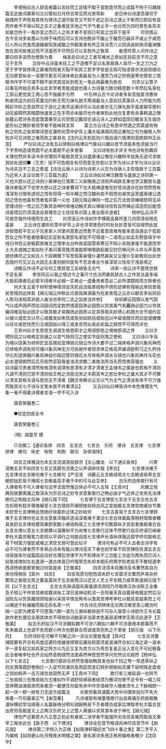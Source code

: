 <!-- { "loadSidebar": true } -->
　　李德裕曰古人辞高者葢以言妙而工适情不取于音韵意尽而止成篇不拘于只耦故篇无定曲词寡累句又曰譬如日月终古常见而光景常新
　　皮日休曰诗逮吾唐切于俪偶拘于声势易其体为律诗之道尽矣吾又不知千祀之后诗之道止于斯而已耶后有变而作者予不得以知之夫才之备者犹天地之气乎气者止乎一也分而为四时景色各异夫如是岂拘于一哉亦变之而已人之有才者不变则已茍变之岂异于是乎
　　司空图云古今言诗多矣愚以为辨于味而后可以言诗也酰非不酸止于酸而已鹾非不咸止于咸而已人所以充食而遽辍者知其咸酸之外醇美者有所乏耳诗贯六义则讽谕抑扬渟蓄渊雅皆在其间矣惟近而不浮逺而不尽然后可以言韵外之致耳
　　崔德符答人问作诗之要曰但多读而勿使斯为善
　　梅圣俞曰诗之工者写难状之景如在目前含不尽之意见于言外
　　沈存中云诗虽末技工之不造微不足以名家故唐人皆尽一生之力为之至于字字皆炼得之甚难而观者灭裂不知其工若字字皆是无瑕可指语音亦流丽但细论无功景意纵全一读便尽更无可讽味者此类最易为人激赏乃诗之折杨皇荂也譬若三馆楷书作字不可谓不精不丽求其佳处到死无一笔此病最难为医也
　　刘贡父云管子曰事无终始无务多业此言学者贵能成就也唐人为诗量力致功精思数十年然后名家杜工部云更觉良工用心苦不独画手为然
　　叶石林云古今论诗者多矣吾独爱汤惠休称谢灵运为初日芙蕖沈约称王筠为弹丸脱手两语最当人意初日芙蕖非人力所能为而精彩华妙之意自然见于造化之表灵运诸诗可以当此者亦无几弹丸脱手虽是输写便利动无留碍然其精圆快速发之在手筠亦未能尽也作者审到此地岂复更有余事韩退之赠张籍云君诗多态度霭霭春空云司空图记戴叔伦语云诗人之辞如蓝田日暖良玉生烟亦是形似之微妙者但学者不能味其言耳
　　葛立方云诗之有思卒然遇之而莫遏有物败之则失之矣郑棨诗思在灞桥风雪中驴背上潘大临满城风雨近重阳之句为催租人所败亦可见诗思之难而败之甚易也【沈约云天机启则六情自调六情滞则音韵顿舛正此意】
　　严仪曰诗之法有五曰体制曰格律曰气象曰兴趣曰音节须是本色须是当行下字贵响造语贵圆不必太着题不必多使事
　　又曰诗有别才非关书也诗有别趣非关理也然非多读书多穷理则不能极其至又曰盛唐诸公惟在兴趣羚羊挂角无迹可求故其妙处透彻■〈王灵〉珑不可色相言有尽而意无穷若以文字为诗以才学为诗以议论为诗夫岂不工去之愈逺【诗法云唐人以诗为诗宋人以文为诗唐人主性情故于三百篇为近宋人主议论故于三百篇为逺】
　　又云论诗如论禅汉魏晋与盛唐之诗则第一义也大厯以还之诗则小乘禅也巳落第二义矣晚唐之诗则声闻辟支果也学汉魏晋与盛唐诗者临济下也学大厯以还之诗者曹洞下也大抵禅道惟在妙悟诗道亦在妙悟然悟有浅深有分限有透彻之悟有但得一知半解之悟汉魏尚矣不假悟也谢灵运至盛唐诸公透彻之悟也他虽有悟者皆非第一义也【胡元瑞云禅则一悟之后万法皆空棒喝怒呵无非至理诗则一悟之后万象冥会呻吟咳唾动触天真以禅喻诗信有旨然禅必深造而后能悟诗虽悟后仍须深造自昔瑰竒之士往往有识窥上乘业阻半途者】
　　杨仲弘云诗不可凿空强作待境而生自工
　　刘须溪云作诗如作字横眉竖鼻所差几何而淸俗相去逺甚
　　又云诗在灞桥风雪中驴背上非也寻常景色时时处处妙意皆可拾得然此犹涉假借若平生父子兄弟家人邻里间意愈近而愈不近着意政难有能率意自道出于孤臣怨女之所不能者随事纪实足称名家卽名家犹不可得或一二语而止如孟东野慈母手中线归书但云安极羁旅难言之情李太白昨夜梁园雪弟寒兄不知小夫贱隶谁不能道而学士大夫或媿之矣如杜子美问事竞挽须谁能即嗔喝欲起屡见肘仍嗔问升斗并与声音笑貌彷佛尽之又如古人于奴婢猥下写至孤客亲僮仆凄然甚矣又云僮仆生新敬则出处世态隐约可见又云犬因无主善则俯仰犹有不忍言者古今甚深宻义徃徃于浅易得之
　　诗眼云作诗不必句句工使其皆工反峭急无古气
　　诗家一指云诗不歴炼世故不足名家
　　李空同云以我之情述今之事尺寸古法罔袭其辞古人之作其法虽多端大抵前疎者后必密半阔者半必细一实者必一虚叠景者意必二此所谓圆规而方矩者也
　　何大复云富于材积使神情领会天机自流临景结构不傍形迹佛有筏喻达岸则舍筏矣舍筏则达岸矣【胡元瑞云仲默此论直指眞源最为吃紧舍筏之云亦以献吉多拟则前人陈句进规耳非欲人废法也李何二氏之旨故当并参】
　　徐祯卿云因情以发气因气以成声因声而绘词因词而定韵然情寔窈渺必因思以穷其奥气有麤弱必因力以夺其偏词难妥贴必因才以致其极才易飘扬必因质以定其侈若夫妙骋心机随方合节或约旨以植义或宏文以尽心或缓发如朱弦或急张如跃括或始迅以中留或旣优而后促或慷慨以任壮或悲怆而引泣或因拙以得工或发竒而似易此轮扁之超悟不可得而详也
　　王弇州曰才生思思生调调生格思即才之用调卽思之境格卽调之界
　　又曰才骋则驭之以格格定则通之以变气扬则沉之使实节促则澹之使和
　　又曰诗以专诣为境以饶美为材师匠宜高捃拾宜博胡元瑞云作诗大要不过二端体格声调兴象风神而巳体格声调有则可循兴象风神无方可执故作者但求体正格高声雄调鬯积习之久矜持尽化形迹俱融兴象风神自尔超迈譬则镜花水月体格声调水与镜也兴象风神月与花也必水澄镜朗然后花月宛然讵容昏鉴浊流求覩二者故法所当先而悟弗容强也
　　又曰诗最可贵者清然有格清有调清有思清有才清才清者王孟储韦之属是也若格不清则凡调不清则冗思不清则俗王杨之流丽沈宋之丰蔚高岑之悲壮李杜之雄大其才不可槩以清言其格与调与思则无不淸者【魏文帝典论云文以气为主气之清浊有体不可力强而致其论七子诗与文笔未尝不并重清云】
　　又云曰仙曰禅皆诗中本色惟儒生气象一毫不得着诗儒者言语一字不可入诗

　　唐音癸籖巻二

　　●钦定四库全书

　　唐音癸籖巻三

　　（明）胡震亨 撰

　　○法微二【通论各体　四言　五言古　七言古　乐府　律诗　五言律　七言律　排律　絶句　咏史　咏物　和韵　联句　杂俳谐体】

　　四言正体雅润为本五言流调淸丽居宗【文心雕龙　以下通论各体】
　　兴寄深微五言不如四言七言又其靡也况束之以声调俳优哉【李白】
　　七言律诗难于五言律诗五言絶句难于七言絶句【严沧浪　诗薮云五言絶调易古七言絶调易卑五言絶卽拙匠易于掩瑕七言絶虽高手难于中的可与此互参】
　　古乐府选体歌行有可入律者有不可入律者句法字法皆然惟近体必不可入古耳【王弇州】
　　风雅之规典则居要离骚之致深永为宗古诗之妙专求意象歌行之畅必由才气近体之攻务先法律絶句之构独主风神【胡元瑞下同】
　　七言律于五言律犹七言古于五言古也五言古衔辔有程步骤难展至七言古错综开阖顿挫抑扬古风之变始极五言律宫商甫协节奏未舒至七言律畅达悠扬纡徐委折近体之妙始穷
　　七言古差易于五言古七言律顾难于五言律何也五言古意象浑融非造诣深者难于凑泊七言古体裁磊落稍材情赡者輙易发舒五言律规模简重卽家数小者结构易工七言律字句繁靡纵才具宏者推敲难合自五言古律以至五七言絶槩以温雅和平为尚惟七言歌行近体不然歌行自乐府语巳峭峻李杜大篇穷极笔力若但以平调行之何能自拔七言律声长语纵体旣近靡字栉句联格尤易下材富力强犹或难之清空文弱可登此坛乎
　　律诗句有必不可入古者古诗字有必不可为律者然不多熟古诗未有能以律诗高天下者也初学辈不知苦辣徃徃谓五言古诗易就率尔成篇因自诧好古薄后世律不为不知律尚不工岂能工古徒为两失而巳词人拈笔成律如左右逢源一遇古体竟日吟哦常恐失却本相乐府两字到老摇手不敢轻道李西涯杨铁崖都曾做过何尝是来【王敬美】
　　四言诗须本风雅间及韦曹然各自为体勿得相杂【弇州　四言】
　　四言简质句短而调未舒七言靡浮文繁而声易杂折繁简之衷居文质之要盖莫尚于五言故两汉以还文人艺士平生精力咸萃斯道胡元瑞下同【以下五言古】
　　五言古先熟读国风离骚源流洞彻乃尽取两汉杂诗陈王全集及子桓公干仲宣佳者枕籍讽咏工深日逺神动机流一旦吮毫天真自露骨格旣定然后沿洄阮左以穷其趣颃颉陆谢以采其华傍及陶韦以澹其思博考李杜以极其变超乘而上可以掩迹千秋循辙而趋无忝名家一代
　　作古诗先须辨体无论两汉难至苦心模仿时隔一尘卽为建安不可堕落六朝一语为三谢纵极俳丽不可杂入唐音小诗欲作王韦长篇欲作老杜便应全用其体亦不得他杂词曲家非当家本色虽丽语博学无用况此道乎【王敬美】
　　拟古乐府拟汉不可涉魏拟魏不可涉六朝拟六朝不可涉唐用本题事而不失本曲调上也调不失而题小舛次也题甚合而调或乖则失之千里矣【胡元瑞　以下乐府】
　　乐府诗妙在可解不可解之间一涉议论便是鬼道【弇州】
　　七言古诗要铺叙要有开合有风度迢逓险怪雄俊铿锵忌庸俗软腐须是波澜开合如江海之波一波未平一波复起又如兵家之阵方以为正又复为竒方以为奇忽复是正出入变化不可纪极备此法者唯李杜也开合灿然音韵铿然法度森然神思悠然学问充然议论超然【杨仲弘　以下七言古】
　　七言歌行靡非乐府然至唐始畅其发也如千钧之弩一举透革纵之则文漪落霞舒巻绚烂一入促节则凄风急雨窈冥变幻转折顿挫如天骥下坂明珠走盘收之则如柝声一击万骑忽敛寂然无声【王弇州下同】
　　歌行有三难起调一也转节二也收结三也惟收结为尤难如作平调舒徐绵丽者结须为雅词勿使不足令有一唱三叹意奔腾汹涌驱突而来者须一截便住勿留有余中作竒语峻夺人魄者须令上下脉相顾一起一伏一顿一挫有力无迹方成篇法
　　长歌但看其通篇大势中间偶有拙句不失大体着一巧句最害正气【谢茂秦】
　　凡诗诸皆有绳墨惟歌行出自离骚乐府故极散漫纵横初学当择唐人名篇脉络分明句调婉畅易下手者模彷成家后博取李杜大篇合变出奇穷高极逺又上之两汉乐府又上之楚人离骚以求其源本进于神化【胡元瑞】
　　律伤严近寡恩大凡立意之初必有难易二涂学者不能强所劣徃徃舎难而取易文章罕工每坐此也【唐子西　以下律诗】
　　律诗全在音节格调风神尽具音节中【胡元瑞】
　　律诗第二字侧入为正格【如鳯律轩辕纪龙飞四十春之类】第二字平入为偏格【如四更山吐月残夜水明楼之类】唐名家诗多用正格用偏格者槪少【沈存中】
